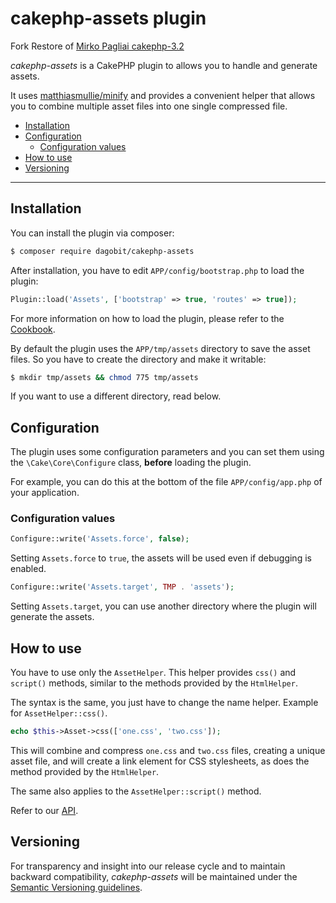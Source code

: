 # cakephp-assets plugin

Fork Restore of [Mirko Pagliai cakephp-3.2](https://github.com/mirko-pagliai/cakephp-assets)

*cakephp-assets* is a CakePHP plugin to allows you to handle and generate assets.

It uses [matthiasmullie/minify](https://github.com/matthiasmullie/minify) and
provides a convenient helper that allows you to combine multiple asset files
into one single compressed file.

*   [Installation](#installation)
*   [Configuration](#configuration)
    * [Configuration values](#configuration-values)
*   [How to use](#how-to-use)
*   [Versioning](#versioning)

***

## Installation
You can install the plugin via composer:

```bash
$ composer require dagobit/cakephp-assets
```

After installation, you have to edit `APP/config/bootstrap.php` to load the plugin:

```php
Plugin::load('Assets', ['bootstrap' => true, 'routes' => true]);
```

For more information on how to load the plugin, please refer to the
[Cookbook](http://book.cakephp.org/3.0/en/plugins.html#loading-a-plugin).

By default the plugin uses the `APP/tmp/assets` directory to save the
asset files. So you have to create the directory and make it writable:

```bash
$ mkdir tmp/assets && chmod 775 tmp/assets
```

If you want to use a different directory, read below.

## Configuration
The plugin uses some configuration parameters and you can set them using the
`\Cake\Core\Configure` class, **before** loading the plugin.

For example, you can do this at the bottom of the file `APP/config/app.php`
of your application.

### Configuration values

```php
Configure::write('Assets.force', false);
```

Setting `Assets.force` to `true`, the assets will be used even if debugging is
enabled.

```php
Configure::write('Assets.target', TMP . 'assets');
```

Setting `Assets.target`, you can use another directory where the plugin will
generate the assets.

## How to use
You have to use only the `AssetHelper`. This helper provides `css()` and
`script()` methods, similar to the methods provided by the `HtmlHelper`.

The syntax is the same, you just have to change the name helper. Example for
`AssetHelper::css()`.

```php
echo $this->Asset->css(['one.css', 'two.css']);
```

This will combine and compress `one.css` and `two.css` files, creating a unique
asset file, and will create a link element for CSS stylesheets, as does the
method provided by the `HtmlHelper`.

The same also applies to the `AssetHelper::script()` method.

Refer to our [API](//mirko-pagliai.github.io/cakephp-assets).

## Versioning
For transparency and insight into our release cycle and to maintain backward
compatibility, *cakephp-assets* will be maintained under the
[Semantic Versioning guidelines](http://semver.org).
